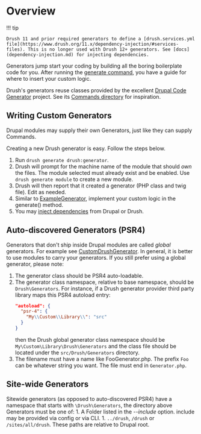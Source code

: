 # Overview

!!! tip

    Drush 11 and prior required generators to define a [drush.services.yml file](https://www.drush.org/11.x/dependency-injection/#services-files). This is no longer used with Drush 12+ generators. See [docs](dependency-injection.md) for injecting dependencies.

Generators jump start your coding by building all the boring boilerplate code for you. After running the [generate command](commands/generate.md), you have a guide for where to insert your custom logic.

Drush's generators reuse classes provided by the excellent [Drupal Code Generator](https://github.com/Chi-teck/drupal-code-generator) project. See its [Commands directory](https://github.com/Chi-teck/drupal-code-generator/tree/3.x/src/Command) for inspiration.

## Writing Custom Generators
Drupal modules may supply their own Generators, just like they can supply Commands.

Creating a new Drush generator is easy. Follow the steps below.

1. Run `drush generate drush:generator`.
2. Drush will prompt for the machine name of the module that should _own_ the files. The module selected must already exist and be enabled. Use `drush generate module` to create a new module.
3. Drush will then report that it created a generator (PHP class and twig file). Edit as needed.
4. Similar to [ExampleGenerator](https://github.com/drush-ops/drush/tree/12.x/sut/modules/unish/woot/src/Drush/Generators), implement your custom logic in the generate() method.
5. You may [inject dependencies](dependency-injection.md) from Drupal or Drush.
  
## Auto-discovered Generators (PSR4)

Generators that don't ship inside Drupal modules are called *global* generators. For example see [CustomDrushGenerator](https://github.com/drush-ops/drush/blob/12.x/tests/fixtures/lib/Drush/Generators/CustomGenerator.php). In general, it is better to use modules to carry your generators. If you still prefer using a global generator, please note:

1. The generator class should be PSR4 auto-loadable.
1. The generator class namespace, relative to base namespace, should be `Drush\Generators`. For instance, if a Drush generator provider third party library maps this PSR4 autoload entry:
   ```json
   "autoload": {
     "psr-4": {
       "My\\Custom\\Library\\": "src"
     }
   }
   ```
   then the Drush global generator class namespace should be `My\Custom\Library\Drush\Generators` and the class file should be located under the `src/Drush/Generators` directory.
1. The filename must have a name like FooGenerator.php. The prefix `Foo` can be whatever string you want. The file must end in `Generator.php`.

## Site-wide Generators

Sitewide generators (as opposed to auto-discovered PSR4) have a namespace that starts with `\Drush\Generators`, the directory above Generators must be one of:
    1.  A Folder listed in the *--include* option. include may be provided via config or via CLI.
    1.  `../drush`, `/drush` or `/sites/all/drush`. These paths are relative to Drupal root.
